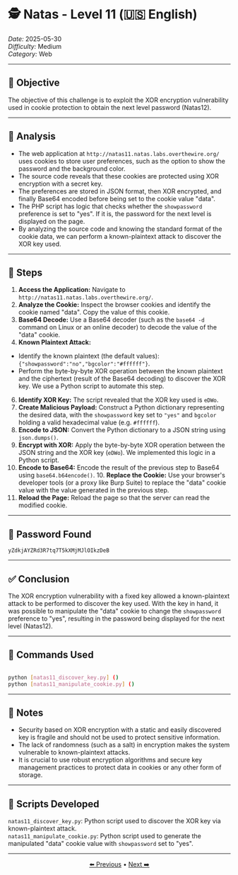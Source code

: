 # 🕵️ Natas - Level 11 (🇺🇸 English)  
*Date:* 2025-05-30  
*Difficulty:* Medium   
*Category:* Web   

---

## 🎯 Objective

The objective of this challenge is to exploit the XOR encryption vulnerability used in cookie protection to obtain the next level password (Natas12).  

---

## 🔎 Analysis

- The web application at `http://natas11.natas.labs.overthewire.org/` uses cookies to store user preferences, such as the option to show the password and the background color.  
- The source code reveals that these cookies are protected using XOR encryption with a secret key.  
- The preferences are stored in JSON format, then XOR encrypted, and finally Base64 encoded before being set to the cookie value "data".  
- The PHP script has logic that checks whether the `showpassword` preference is set to "yes". If it is, the password for the next level is displayed on the page.  
- By analyzing the source code and knowing the standard format of the cookie data, we can perform a known-plaintext attack to discover the XOR key used.  

---

## 🧱 Steps

1. **Access the Application:** Navigate to `http://natas11.natas.labs.overthewire.org/`.  
2. **Analyze the Cookie:** Inspect the browser cookies and identify the cookie named "data". Copy the value of this cookie.  
3. **Base64 Decode:** Use a Base64 decoder (such as the `base64 -d` command on Linux or an online decoder) to decode the value of the "data" cookie.  
4. **Known Plaintext Attack:**  
- Identify the known plaintext (the default values): `{"showpassword":"no","bgcolor":"#ffffff"}`.   
- Perform the byte-by-byte XOR operation between the known plaintext and the ciphertext (result of the Base64 decoding) to discover the XOR key. We use a Python script to automate this step.   
6. **Identify XOR Key:** The script revealed that the XOR key used is `eDWo`.  
7. **Create Malicious Payload:** Construct a Python dictionary representing the desired data, with the `showpassword` key set to `"yes"` and `bgcolor` holding a valid hexadecimal value (e.g. `#ffffff`).  
8. **Encode to JSON:** Convert the Python dictionary to a JSON string using `json.dumps()`.  
9. **Encrypt with XOR:** Apply the byte-by-byte XOR operation between the JSON string and the XOR key (`eDWo`). We implemented this logic in a Python script.  
10. **Encode to Base64:** Encode the result of the previous step to Base64 using `base64.b64encode()`. 10. **Replace the Cookie:** Use your browser's developer tools (or a proxy like Burp Suite) to replace the "data" cookie value with the value generated in the previous step.  
11. **Reload the Page:** Reload the page so that the server can read the modified cookie.  

---

## 🔑 Password Found

```
yZdkjAYZRd3R7tq7T5kXMjMJlOIkzDeB
```

---

## ✅ Conclusion

The XOR encryption vulnerability with a fixed key allowed a known-plaintext attack to be performed to discover the key used.  With the key in hand, it was possible to manipulate the "data" cookie to change the `showpassword` preference to "yes", resulting in the password being displayed for the next level (Natas12).  

---

## 🧪 Commands Used

```bash

python [natas11_discover_key.py] ()  
python [natas11_manipulate_cookie.py] ()  
```

---

## 🧠 Notes

- Security based on XOR encryption with a static and easily discovered key is fragile and should not be used to protect sensitive information.  
- The lack of randomness (such as a salt) in encryption makes the system vulnerable to known-plaintext attacks.  
- It is crucial to use robust encryption algorithms and secure key management practices to protect data in cookies or any other form of storage.  

---

## 📎 Scripts Developed

`natas11_discover_key.py`: Python script used to discover the XOR key via known-plaintext attack.  
`natas11_manipulate_cookie.py`: Python script used to generate the manipulated "data" cookie value with `showpassword` set to "yes".  

---

<p align="center"> <a href="../Natas10/Readme.md">⬅️ Previous</a> • <a href="../Natas12/Readme.md">Next ➡️</a> </p>
